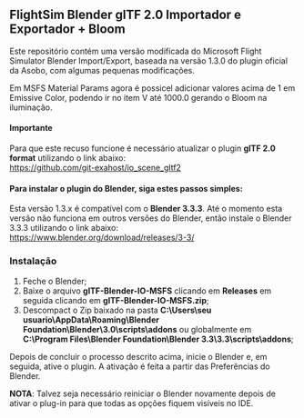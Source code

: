 ## FlightSim Blender glTF 2.0 Importador e Exportador + Bloom

Este repositório contém uma versão modificada do Microsoft Flight Simulator Blender Import/Export, baseada na versão 1.3.0 do plugin oficial da Asobo, com algumas pequenas modificações.

Em MSFS Material Params agora é possicel adicionar valores acima de 1 em Emissive Color, podendo ir no item V até 1000.0 gerando o Bloom na iluminação.

#### Importante
Para que este recuso funcione é necessário atualizar o plugin **glTF 2.0 format** utilizando o link abaixo:<br>
https://github.com/git-exahost/io_scene_gltf2

#### Para instalar o plugin do Blender, siga estes passos simples:

Esta versão 1.3.x é compatível com o **Blender 3.3.3**. Até o momento esta versão não funciona em outros versões do Blender, então instale o Blender 3.3.3 utilizando o link abaixo:<br>
https://www.blender.org/download/releases/3-3/

### Instalação

1. Feche o Blender;<br>
2. Baixe o arquivo **glTF-Blender-IO-MSFS** clicando em **Releases** em seguida clicando em **glTF-Blender-IO-MSFS.zip**;
3. Descompact o Zip baixado na pasta **C:\Users\seu usuario\AppData\Roaming\Blender Foundation\Blender\3.0\scripts\addons** ou globalmente em **C:\Program Files\Blender Foundation\Blender 3.3\3.3\scripts\addons**;

  Depois de concluir o processo descrito acima, inicie o Blender e, em seguida, ative o plugin. A ativação é feita a partir das Preferências do Blender.

**NOTA**: Talvez seja necessário reiniciar o Blender novamente depois de ativar o plug-in para que todas as opções fiquem visíveis no IDE.
